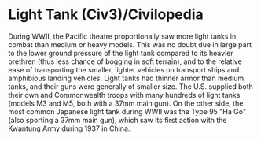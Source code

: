 # Light Tank (Civ3)/Civilopedia

During WWII, the Pacific theatre proportionally saw more light tanks in combat than medium or heavy models. This was no doubt due in large part to the lower ground pressure of the light tank compared to
its heavier brethren (thus less chance of bogging in soft terrain), and to the relative ease of transporting the
smaller, lighter vehicles on transport ships and amphibious landing vehicles. Light tanks had thinner armor than
medium tanks, and their guns were generally of smaller size. The U.S. supplied both their own and Commonwealth
troops with many hundreds of light tanks (models M3 and M5, both with a 37mm main gun). On the other side, the
most common Japanese light tank during WWII was the Type 95 "Ha Go" (also sporting a 37mm main gun), which saw
its first action with the Kwantung Army during 1937 in China.